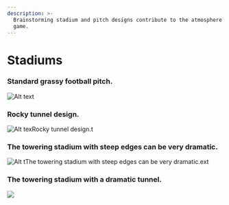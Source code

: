 ```yaml
---
description: >-
  Brainstorming stadium and pitch designs contribute to the atmosphere during a
  game.
---
```


# Stadiums

### Standard grassy football pitch.

![Alt text](IMG\_6834.WEBP)

### Rocky tunnel design.

![Alt texRocky tunnel design.t](IMG\_6836.WEBP)

### The towering stadium with steep edges can be very dramatic.

![Alt tThe towering stadium with steep edges can be very dramatic.ext](IMG\_6838.WEBP)

### The towering stadium with a dramatic tunnel.

![](IMG\_6839.WEBP)
